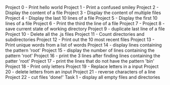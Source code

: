 Project 0 - Print hello world
Project 1 - Print a confused smiley
Project 2 - Display the content of a file
Project 3 - Display the content of multiple files
Project 4 - Display the last 10 lines of a file
Project 5 - Display the first 10 lines of a file 
Project 6 - Print the third the line of a file
Project 7 -
Project 8 - save current state of working directory
Project 9 - duplicate last line of a file
Project 10 - Delete all the .js files
Project 11 - Count directories and subdirectories
Project 12 - Print out the 10 most recent files
Project 13 - Print unique words from a list of words
Project 14 - display lines containing the pattern 'root'
Project 15 - display the number of lines containing the pattern 'root'
Project 16 - print the 3 lines after finding lines containing the patter 'root'
Project 17 - print the lines that do not have the pattern 'bin'
Project 18 - Print only letters
Project 19 - Replace letters in a input
Project 20 - delete letters from an input
Project 21 - reverse characters of a line
Project 22 - cut files  'done!'
Task 1 - display all empty files and directories
